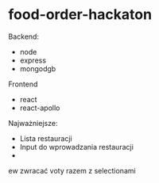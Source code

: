 # food-order-hackaton

Backend:
- node
- express
- mongodgb

Frontend
- react
- react-apollo

Najważniejsze:
- Lista restauracji
- Input do wprowadzania restauracji
- 


ew zwracać voty razem z selectionami